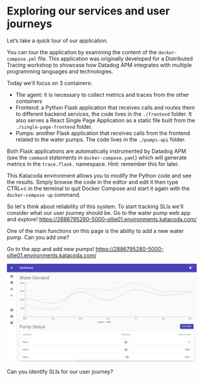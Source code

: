 # Exploring our services and user journeys 

Let’s take a quick tour of our application. 

You can tour the application by examining the content of the `docker-compose.yml` file. This application was originally developed for a Distributed Tracing workshop to showcase how Datadog APM integrates with multiple programming languages and technologies. 

Today we'll focus on 3 containers:
 
* The agent: it is necessary to collect metrics and traces from the other containers
* Frontend: a Python Flask application that receives calls and routes them to different backend services, the code lives in the `./frontend` folder. It also serves a React Single Page Application as a static file built from the `./single-page-frontend` folder.
* Pumps: another Flask application that receives calls from the frontend related to the water pumps. The code lives in the `./pumps-api` folder.

Both Flask applications are automatically instrumented by Datadog APM (see the `command` statements in `docker-compose.yaml`) which will generate metrics in the `trace.flask.` namespace. Hint: remember this for later.

This Katacoda environment allows you to modify the Python code and see the results. Simply browse the code in the editor and edit it then type CTRL+c in the terminal to quit Docker Compose and start it again with the `docker-compose up` command.


So let's think about reliability of this system. To start tracking SLIs we'll consider what our user journey should be. Go to the water pump web app and explore! https://2886795280-5000-ollie01.environments.katacoda.com/

One of the main functions on this page is the ability to add a new water pump. Can you add one? 

Go to the app and add new pumps! https://2886795280-5000-ollie01.environments.katacoda.com/


![Water Pump](../assets/water-pump-app.png)

Can you identify SLIs for our user journey? 

